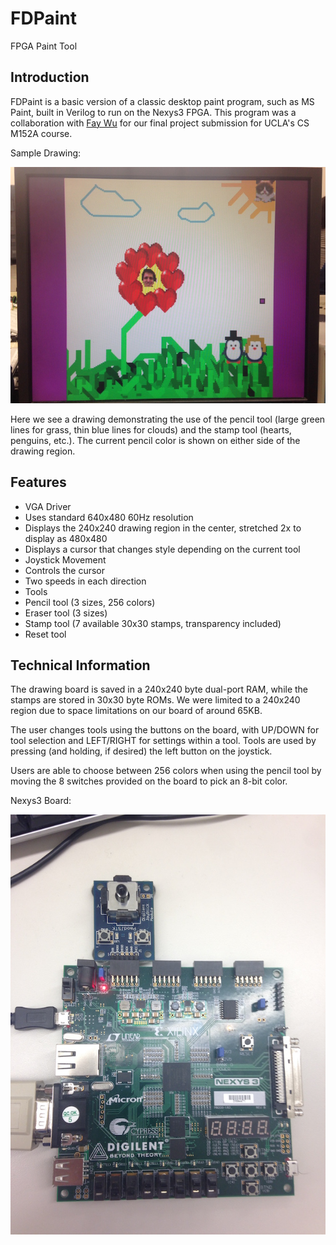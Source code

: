 # FDPaint
FPGA Paint Tool

## Introduction
FDPaint is a basic version of a classic desktop paint program, such as MS Paint, built in Verilog to run on the Nexys3 FPGA. This program was a collaboration with [Fay Wu](https://github.com/mfaywu) for our final project submission for UCLA's CS M152A course.

Sample Drawing:

![](https://raw.githubusercontent.com/Daniel-Norman/FDPaint/master/sample.jpg)

Here we see a drawing demonstrating the use of the pencil tool (large green lines for grass, thin blue lines for clouds) and the stamp tool (hearts, penguins, etc.). The current pencil color is shown on either side of the drawing region.

## Features
* VGA Driver
 * Uses standard 640x480 60Hz resolution
 * Displays the 240x240 drawing region in the center, stretched 2x to display as 480x480
 * Displays a cursor that changes style depending on the current tool
* Joystick Movement
 * Controls the cursor
 * Two speeds in each direction
* Tools
 * Pencil tool (3 sizes, 256 colors)
 * Eraser tool (3 sizes)
 * Stamp tool (7 available 30x30 stamps, transparency included)
 * Reset tool

## Technical Information
The drawing board is saved in a 240x240 byte dual-port RAM, while the stamps are stored in 30x30 byte ROMs. We were limited to a 240x240 region due to space limitations on our board of around 65KB.

The user changes tools using the buttons on the board, with UP/DOWN for tool selection and LEFT/RIGHT for settings within a tool. Tools are used by pressing (and holding, if desired) the left button on the joystick.

Users are able to choose between 256 colors when using the pencil tool by moving the 8 switches provided on the board to pick an 8-bit color.

Nexys3 Board:

![](https://raw.githubusercontent.com/Daniel-Norman/FDPaint/master/board.jpg)

